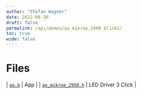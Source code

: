 ```yaml
---
author: "Stefan Wagner"
date: 2022-08-30
draft: false
permalink: /api/demos/ao_mikroe_2800_blink2/
toc: true
wide: false
---
```


# Files

| [`ao.h`](ao.h.md) | App |
| [`ao_mikroe_2950.h`](ao_mikroe_2950.h.md) | LED Driver 3 Click |
